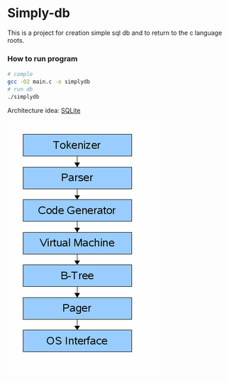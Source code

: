 # Simply-db

This is a project for creation simple sql db and to return to the c language roots.

### How to run program


```bash
# comple
gcc -O2 main.c -o simplydb
# run db
./simplydb
```

Architecture idea: [SQLite](https://www.sqlite.org/arch.html)

![Simple example of architecture](./images/arch1.gif)

